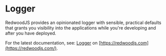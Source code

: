 # Logger

RedwoodJS provides an opinionated logger with sensible, practical defaults that grants you visibility into the applications while you're developing and after you have deployed.

For the latest documentation, see: [Logger](https://redwoodjs.com/docs/logger) on [https://redwoodjs.com](https://redwoodjs.com/).
